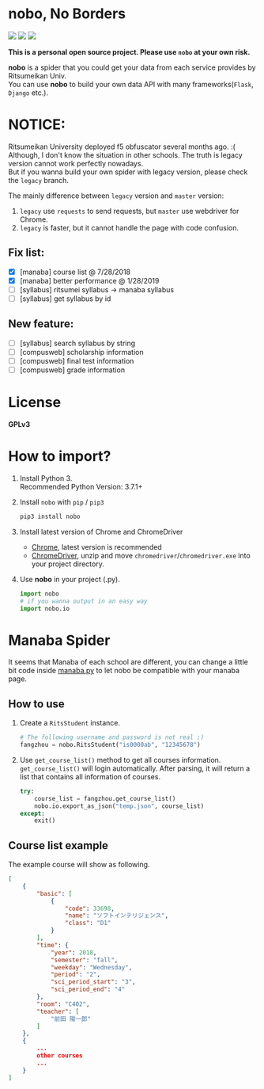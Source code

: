 # nobo, No Borders
![](https://img.shields.io/badge/Ritsumeikan%20University-API-blue.svg?colorA=990000&colorB=444444&longCache=true&style=flat) ![](https://img.shields.io/badge/Python-3.7.1-green.svg?longCache=true&style=flat) ![](https://img.shields.io/badge/Chrome-WebDriver-blue.svg?logo=Google%20Chrome&style=flat)

**This is a personal open source project. Please use `nobo` at your own risk.**

**nobo** is a spider that you could get your data from each service provides by Ritsumeikan Univ.  
You can use **nobo** to build your own data API with many frameworks(`Flask`, `Django` etc.).

# NOTICE:
Ritsumeikan University deployed f5 obfuscator several months ago. :(  
Although, I don't know the situation in other schools. The truth is legacy version cannot work perfectly nowadays.  
But if you wanna build your own spider with legacy version, please check the `legacy` branch.

The mainly difference between `legacy` version and `master` version:  
1. `legacy` use `requests` to send requests, but `master` use webdriver for Chrome.
2. `legacy` is faster, but it cannot handle the page with code confusion.

## Fix list:
- [x] [manaba] course list @ 7/28/2018
- [x] [manaba] better performance @ 1/28/2019
- [ ] [syllabus] ritsumei syllabus -> manaba syllabus
- [ ] [syllabus] get syllabus by id

## New feature:
- [ ] [syllabus] search syllabus by string
- [ ] [compusweb] scholarship information
- [ ] [compusweb] final test information
- [ ] [compusweb] grade information

# License
__GPLv3__

# How to import?
1. Install Python 3.  
Recommended Python Version: 3.7.1+
2. Install `nobo` with `pip` / `pip3`

    ```bash
    pip3 install nobo
    ```
3. Install latest version of Chrome and ChromeDriver
   - [Chrome](https://www.google.com/chrome/), latest version is recommended
   - [ChromeDriver](http://chromedriver.chromium.org/downloads), unzip and move `chromedriver`/`chromedriver.exe` into your project directory.
4. Use **nobo** in your project (.py).

    ```python
    import nobo
    # if you wanna output in an easy way
    import nobo.io
    ```

# Manaba Spider
It seems that Manaba of each school are different, you can change a little bit code inside [manaba.py](manaba.py) to let nobo be compatible with your manaba page.

## How to use
1. Create a `RitsStudent` instance.

    ```python
    # The following username and password is not real :)
    fangzhou = nobo.RitsStudent("is0000ab", "12345678")
    ```

2. Use `get_course_list()` method to get all courses information.  
`get_course_list()` will login automatically. After parsing, it will return a list that contains all information of courses.

    ```python
    try:
        course_list = fangzhou.get_course_list()
        nobo.io.export_as_json("temp.json", course_list)
    except:
        exit()
    ```

## Course list example
The example course will show as following.

```json
[
    {
        "basic": [
            {
                "code": 33698,
                "name": "ソフトインテリジェンス",
                "class": "D1"
            }
        ],
        "time": {
            "year": 2018,
            "semester": "fall",
            "weekday": "Wednesday",
            "period": "2",
            "sci_period_start": "3",
            "sci_period_end": "4"
        },
        "room": "C402",
        "teacher": [
            "前田 陽一郎"
        ]
    },
    {
        ...
        other courses
        ...
    }
]
```
